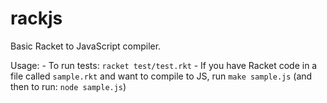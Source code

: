 # rackjs

Basic Racket to JavaScript compiler.

Usage:
    - To run tests: `racket test/test.rkt`
    - If you have Racket code in a file called `sample.rkt` and want
    to compile to JS, run `make sample.js` (and then to run: `node sample.js`)